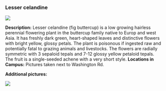 ### Lesser celandine

![](http://www.astro.princeton.edu/~ruixu/fig/Celandine.jpg)

**Description:** Lesser celandine (fig buttercup) is a low growing hairless perennial flowering plant in the buttercup family native to Europ and west Asia. It has freshly dark green, heart-shaped leaves and distinctive flowers with bright yellow, glossy petals.
The plant is poisonous if ingested raw and potentially fatal to grazing animals and livestocks. The flowers are radially symmetric with 3 sepaloid tepals and 7-12 glossy yellow petaloid tepals.  The fruit is a single-seeded achene with a very short style.
**Locations in Campus:** Pictures taken next to Washington Rd.

**Additional pictures:**


![](http://www.astro.princeton.edu/~ruixu/fig/Celandine1.jpg)
